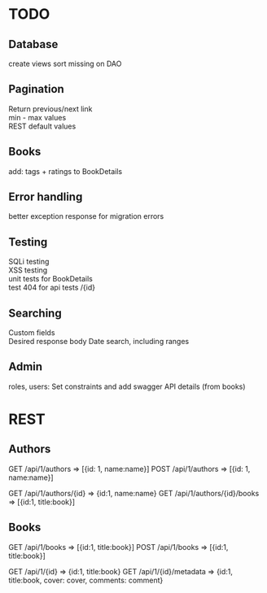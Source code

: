 # TODO

## Database

create views
sort missing on DAO

## Pagination
Return previous/next link  
min - max values  
REST default values  

## Books
add: tags + ratings to BookDetails

## Error handling
better exception response for migration errors

## Testing
SQLi testing  
XSS testing  
unit tests for BookDetails  
test 404 for api tests /{id}

## Searching
Custom fields   
Desired response body
Date search, including ranges  

## Admin
roles, users: Set constraints and add swagger API details (from books)  



# REST

## Authors
GET /api/1/authors => [{id: 1, name:name}]
POST /api/1/authors => [{id: 1, name:name}]

GET /api/1/authors/{id} => {id:1, name:name}
GET /api/1/authors/{id}/books => [{id:1, title:book}]

## Books
GET /api/1/books => [{id:1, title:book}]
POST /api/1/books => [{id:1, title:book}]

GET /api/1/{id} => {id:1, title:book}
GET /api/1/{id}/metadata => {id:1, title:book, cover: cover, comments: comment}


